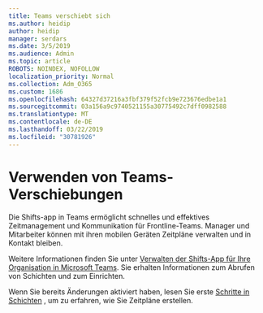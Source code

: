 ```yaml
---
title: Teams verschiebt sich
ms.author: heidip
author: heidip
manager: serdars
ms.date: 3/5/2019
ms.audience: Admin
ms.topic: article
ROBOTS: NOINDEX, NOFOLLOW
localization_priority: Normal
ms.collection: Adm_O365
ms.custom: 1686
ms.openlocfilehash: 64327d37216a3fbf379f52fcb9e723676edbe1a1
ms.sourcegitcommit: 03a156a9c9740521155a30775492c7dff0982588
ms.translationtype: MT
ms.contentlocale: de-DE
ms.lasthandoff: 03/22/2019
ms.locfileid: "30781926"
---
```

# <a name="using-teams-shifts"></a>Verwenden von Teams-Verschiebungen

Die Shifts-app in Teams ermöglicht schnelles und effektives Zeitmanagement und Kommunikation für Frontline-Teams. Manager und Mitarbeiter können mit ihren mobilen Geräten Zeitpläne verwalten und in Kontakt bleiben.

Weitere Informationen finden Sie unter [Verwalten der Shifts-App für Ihre Organisation in Microsoft Teams](https://docs.microsoft.com/en-us/microsoftteams/manage-the-shifts-app-for-your-organization-in-teams). Sie erhalten Informationen zum Abrufen von Schichten und zum Einrichten.

Wenn Sie bereits Änderungen aktiviert haben, lesen Sie erste [Schritte in Schichten](https://support.office.com/en-us/article/get-started-in-shifts-5f3e30d8-1821-4904-be26-c3cd25a497d6) , um zu erfahren, wie Sie Zeitpläne erstellen.

